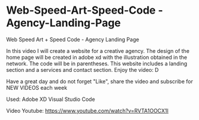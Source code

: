 # Web-Speed-Art-Speed-Code - Agency-Landing-Page
Web Speed Art + Speed Code - Agency Landing Page

In this video I will create a website for a creative agency. The design of the home page will be created in adobe xd with the illustration obtained in the network. The code will be in parentheses. This website includes a landing section and a services and contact section. Enjoy the video: D

Have a great day and do not forget "Like", share the video and subscribe for NEW VIDEOS each week

Used:
Adobe XD
Visual Studio Code

Video Youtube: https://www.youtube.com/watch?v=RVTA1OOCX1I
